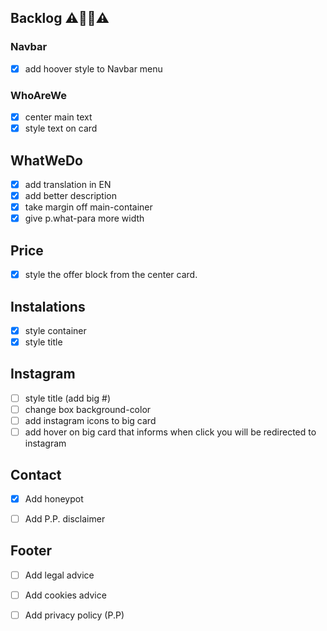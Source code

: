 ## Backlog  ⚠👨‍💻⚠



### Navbar
- [x] add hoover style to Navbar menu

### WhoAreWe
- [x] center main text
- [x] style text on card

## WhatWeDo
- [x] add translation in EN
- [x] add better description
- [x] take margin off main-container
- [x] give p.what-para more width

## Price
- [x] style the offer block from the center card.

## Instalations
- [x] style container
- [x] style title

## Instagram
- [ ] style title (add big #)
- [ ] change box background-color
- [ ] add instagram icons to big card
- [ ] add hover on big card that informs when click you will be redirected to instagram

## Contact
- [x] Add honeypot
- [ ] Add  P.P. disclaimer


## Footer
- [ ] Add legal advice
- [ ] Add cookies advice
- [ ] Add privacy policy (P.P)

